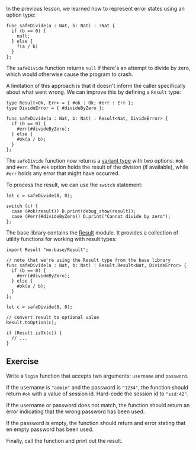 In the previous lesson, we learned how to represent error states using an option type:

```motoko
func safeDivide(a : Nat, b: Nat) : ?Nat {
  if (b == 0) {
    null;
  } else {
    ?(a / b)
  }
};
```

The `safeDivide` function returns `null` if there's an attempt to divide by zero, which would
otherwise cause the program to crash.

A limitation of this approach is that it doesn't inform the caller specifically about what went
wrong. We can improve this by defining a `Result` type:

```motoko
type Result<Ok, Err> = { #ok : Ok; #err : Err };
type DivideError = { #divideByZero };

func safeDivide(a : Nat, b: Nat) : Result<Nat, DivideError> {
  if (b == 0) {
    #err(#divideByZero);
  } else {
    #ok(a / b);
  }
};
```

The `safeDivide` function now returns a [variant type](../variants) with two options: `#ok` and
`#err`. The `#ok` option holds the result of the division (if available), while `#err` holds any
error that might have occurred.

To process the result, we can use the `switch` statement:

```motoko
let c = safeDivide(8, 0);

switch (c) {
  case (#ok(result)) D.print(debug_show(result));
  case (#err(#divideByZero)) D.print("Cannot divide by zero");
};
```

The base library contains the [Result](https://internetcomputer.org/docs/current/motoko/main/base/Result)
module. It provides a collection of utility functions for working with result types:

```motoko
import Result "mo:base/Result";

// note that we're using the Result type from the base library
func safeDivide(a : Nat, b: Nat) : Result.Result<Nat, DivideError> {
  if (b == 0) {
    #err(#divideByZero);
  } else {
    #ok(a / b);
  }
};

let c = safeDivide(8, 0);

// convert result to optional value
Result.toOption(c);

if (Result.isOk(c)) {
  // ...
}
```

## Exercise

Write a `login` function that accepts two arguments: `username` and `password`.

If the username is `"admin"` and the password is `"1234"`, the function should return `#ok` with
a value of session id. Hard-code the session id to `"sid:42"`.

If the username or password does not match, the function should return an error indicating that the
wrong password has been used.

If the password is empty, the function should return and error stating that en empty password
has been used.

Finally, call the function and print out the result.
